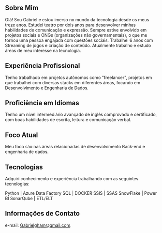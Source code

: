 ## Sobre Mim
Olá! Sou  Gabriel e estou imerso no mundo da tecnologia desde os meus treze anos. Estudei teatro por dois anos para desenvolver minhas habilidades de comunicação e expressão. Sempre estive envolvido em projetos sociais e ONGs (organizações não governamentais), o que me tornou uma pessoa engajada com questões sociais. Trabalhei 6 anos com Streaming de jogos e criação de conteúdo. Atualmente trabalho e estudo áreas de meu interesse na tecnologia.

## Experiência Profissional

Tenho trabalhado em projetos autônomos como "freelancer", projetos em que trabalhei com diversas stacks em diferentes áreas, focando em Desenvolvimento e Engenharia de Dados.

## Proficiência em Idiomas

Tenho um nível intermediário avançado de inglês comprovado e certificado, com boas habilidades de escrita, leitura e comunicação verbal.

## Foco Atual

Meu foco são nas  áreas relacionadas de desenvolvimento Back-end e engenharia de dados.

## Tecnologias

Adquiri conhecimento e experiência trabalhando com as seguintes tecnologias:

Python | Azure Data Factory
SQL | DOCKER
SSIS | SSAS
SnowFlake | Power BI
SonarQube | ETL/ELT



## Informações de Contato

e-mail: Gabrielgham@gmail.com.
